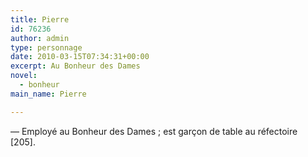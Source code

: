 ```yaml
---
title: Pierre
id: 76236
author: admin
type: personnage
date: 2010-03-15T07:34:31+00:00
excerpt: Au Bonheur des Dames
novel:
  - bonheur
main_name: Pierre

---
```

— Employé au Bonheur des Dames ; est garçon de table au réfectoire [205]. 